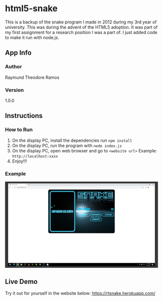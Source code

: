 # html5-snake
This is a backup of the snake program I made in 2012 during my 3rd year of university. This was during the advent of the HTML5 adoption. It was part of my first assignment for a research position I was a part of. I just added code to make it run with node.js.

## App Info

### Author

Raymund Theodore Ramos

### Version

1.0.0

## Instructions

### How to Run

1. On the display PC, install the dependencies run ```npm install```
2. On the display PC, run the program with ```node index.js```
3. On the display PC, open web browser and go to ```<website url>``` Example: ```http://localhost:xxxx```
4. Enjoy!!!

### Example
![Example](/screenshots/SNAKE_EXAMPLE.jpg)

## Live Demo

Try it out for yourself in the website below:
https://rtsnake.herokuapp.com/
